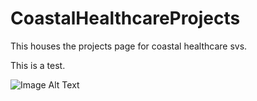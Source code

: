 # CoastalHealthcareProjects

This houses the projects page for coastal healthcare svs.

This is a test.

![Image Alt Text]([Imgur](https://i.imgur.com/235EV9O.jpg))

